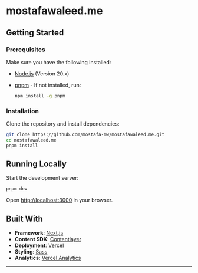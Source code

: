 # mostafawaleed.me

## Getting Started

### Prerequisites

Make sure you have the following installed:

- [Node.js](https://nodejs.org/) (Version 20.x)
- [pnpm](https://pnpm.io/) - If not installed, run:

  ```bash
  npm install -g pnpm
  ```

### Installation

Clone the repository and install dependencies:

```bash
git clone https://github.com/mostafa-mw/mostafawaleed.me.git
cd mostafawaleed.me
pnpm install
```

## Running Locally

Start the development server:

```bash
pnpm dev
```

Open [http://localhost:3000](http://localhost:3000) in your browser.

## Built With

- **Framework**: [Next.js](https://nextjs.org/)
- **Content SDK**: [Contentlayer](https://contentlayer.dev/)
- **Deployment**: [Vercel](https://vercel.com)
- **Styling**: [Sass](https://sass-lang.com/)
- **Analytics**: [Vercel Analytics](https://vercel.com/analytics)

---
